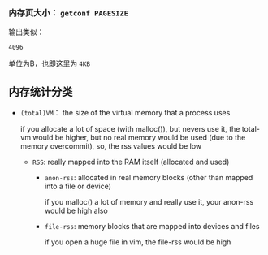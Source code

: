 

### 内存页大小： `getconf PAGESIZE`

输出类似：

```shell
4096
```



单位为B，也即这里为 `4KB`





## 内存统计分类



* `(total)VM`： the size of the virtual memory that a process uses

  if you allocate a lot of space (with malloc()), but nevers use it, the total-vm would be higher, but no real memory would be used (due to the memory overcommit), so, the rss values would be low

  * `RSS`: really mapped into the RAM itself (allocated and used)

    * `anon-rss`: allocated in real memory blocks (other than mapped into a file or device)

      if you malloc() a lot of memory and really use it, your anon-rss would be high also

    * `file-rss`: memory blocks that are mapped into devices and files

      if you open a huge file in vim, the file-rss would be high

  

